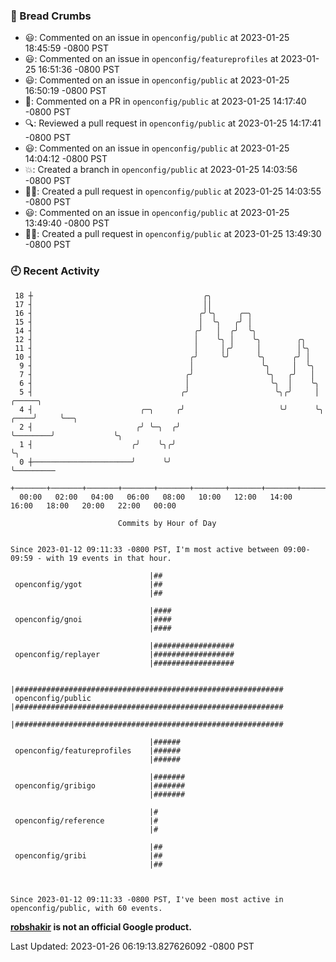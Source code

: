 ### 🍞 Bread Crumbs

 * 😃: Commented on an issue in `openconfig/public` at 2023-01-25 18:45:59 -0800 PST
 * 😃: Commented on an issue in `openconfig/featureprofiles` at 2023-01-25 16:51:36 -0800 PST
 * 😃: Commented on an issue in `openconfig/public` at 2023-01-25 16:50:19 -0800 PST
 * 💬: Commented on a PR in  `openconfig/public` at 2023-01-25 14:17:40 -0800 PST
 * 🔍: Reviewed a pull request in  `openconfig/public` at 2023-01-25 14:17:41 -0800 PST
 * 😃: Commented on an issue in `openconfig/public` at 2023-01-25 14:04:12 -0800 PST
 * 💥: Created a branch in `openconfig/public` at 2023-01-25 14:03:56 -0800 PST
 * ✍🏼: Created a pull request in `openconfig/public` at 2023-01-25 14:03:55 -0800 PST
 * 😃: Commented on an issue in `openconfig/public` at 2023-01-25 13:49:40 -0800 PST
 * ✍🏼: Created a pull request in `openconfig/public` at 2023-01-25 13:49:30 -0800 PST

### 🕘 Recent Activity
```
 18 ┼                                      ╭╮
 17 ┤                                      ││
 16 ┤                                     ╭╯╰╮     ╭─╮
 15 ┤                                     │  ╰╮   ╭╯ │
 14 ┤                                    ╭╯   │  ╭╯  ╰╮
 12 ┤                                    │    ╰╮ │    ╰╮        ╭╮
 11 ┤                                    │     │╭╯     │        │╰╮
 10 ┤                                   ╭╯     ╰╯      ╰╮      ╭╯ │
  9 ┤                                   │               ╰╮     │  ╰╮
  7 ┤                                  ╭╯                ╰╮   ╭╯   │
  6 ┤                                  │                  ╰╮  │    ╰╮
  5 ┤                                 ╭╯                   ╰╮╭╯     │              ╭─────╮
  4 ┤                        ╭─╮     ╭╯                     ╰╯      ╰╮        ╭────╯     ╰──╮
  2 ┤                       ╭╯ ╰─╮  ╭╯                               ╰────────╯             ╰╮
  1 ┤                      ╭╯    ╰╮╭╯                                                        ╰╮
  0 ┼──────────────────────╯      ╰╯                                                          ╰─────────
    +───────+───────+───────+───────+───────+───────+───────+───────+───────+───────+───────+───────+────
  00:00   02:00   04:00   06:00   08:00   10:00   12:00   14:00   16:00   18:00   20:00   22:00   00:00   

						Commits by Hour of Day


Since 2023-01-12 09:11:33 -0800 PST, I'm most active between 09:00-09:59 - with 19 events in that hour.

```



```
                               |##
 openconfig/ygot               |##
                               |##

                               |####
 openconfig/gnoi               |####
                               |####

                               |##################
 openconfig/replayer           |##################
                               |##################

                               |############################################################
 openconfig/public             |############################################################
                               |############################################################

                               |######
 openconfig/featureprofiles    |######
                               |######

                               |#######
 openconfig/gribigo            |#######
                               |#######

                               |#
 openconfig/reference          |#
                               |#

                               |##
 openconfig/gribi              |##
                               |##



Since 2023-01-12 09:11:33 -0800 PST, I've been most active in openconfig/public, with 60 events.

```
**[robshakir](mailto:robjs@google.com) is not an official Google product.**  


Last Updated: 2023-01-26 06:19:13.827626092 -0800 PST
